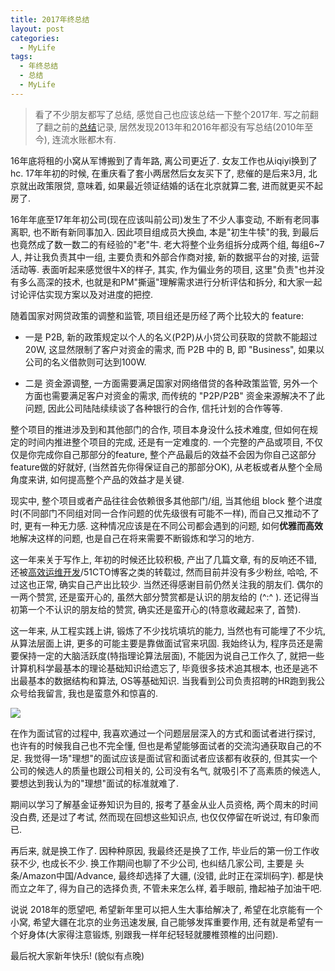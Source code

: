 ```yaml
---
title: 2017年终总结
layout: post
categories: 
  - MyLife 
tags: 
  - 年终总结
  - 总结
  - MyLife
---
```


> 看了不少朋友都写了总结, 感觉自己也应该总结一下整个2017年. 写之前翻了翻之前的[总结](https://www.tanglei.name/tags/%E6%80%BB%E7%BB%93/)记录, 居然发现2013年和2016年都没有写总结(2010年至今), 连流水账都木有.  

16年底将租的小窝从军博搬到了青年路, 离公司更近了. 女友工作也从iqiyi换到了hc. 17年年初的时候, 在重庆看了套小两居然后女友买下了, 悲催的是后来3月, 北京就出政策限贷, 意味着, 如果最近领证结婚的话在北京就算二套, 进而就更买不起房了. 

16年年底至17年年初公司(现在应该叫前公司)发生了不少人事变动, 不断有老同事离职, 也不断有新同事加入. 因此项目组成员大换血, 本是"初生牛犊"的我, 到最后也竟然成了数一数二的有经验的"老"牛.   老大将整个业务组拆分成两个组, 每组6~7人, 并让我负责其中一组, 主要负责和外部合作商对接, 新的数据平台的对接, 运营活动等. 表面听起来感觉很牛X的样子, 其实, 作为偏业务的项目, 这里"负责"也并没有多么高深的技术, 也就是和PM"撕逼"理解需求进行分析评估和拆分, 和大家一起讨论评估实现方案以及对进度的把控.  

随着国家对网贷政策的调整和监管, 项目组还是历经了两个比较大的 feature: 

- 一是 P2B, 新的政策规定以个人的名义(P2P)从小贷公司获取的贷款不能超过20W, 这显然限制了客户对资金的需求, 而 P2B 中的 B, 即 "Business", 如果以公司的名义借款则可达到100W. 

- 二是 资金源调整, 一方面需要满足国家对网络借贷的各种政策监管, 另外一个方面也需要满足客户对资金的需求, 而传统的 "P2P/P2B" 资金来源解决不了此问题, 因此公司陆陆续续谈了各种银行的合作, 信托计划的合作等等. 

整个项目的推进涉及到和其他部门的合作, 项目本身没什么技术难度, 但如何在规定的时间内推进整个项目的完成, 还是有一定难度的.  一个完整的产品或项目, 不仅仅是你完成你自己那部分的feature, 整个产品最后的效益不会因为你自己这部分feature做的好就好, (当然首先你得保证自己的那部分OK), 从老板或者从整个全局角度来讲, 如何提高整个产品的效益才是关键.

现实中, 整个项目或者产品往往会依赖很多其他部门/组, 当其他组 block 整个进度时(不同部门不同组对同一合作问题的优先级很有可能不一样), 而自己又推动不了时, 更有一种无力感. 这种情况应该是在不同公司都会遇到的问题, 如何**优雅而高效**地解决这样的问题, 也是自己在将来需要不断锻炼和学习的地方.  

这一年来关于写作上, 年初的时候还比较积极, 产出了几篇文章, 有的反响还不错, 还被[高效运维开发](https://mp.weixin.qq.com/s/Dp7UxDs5haScN7srVfSjBg)/51CTO博客之类的转载过, 然而目前并没有多少粉丝, 哈哈, 不过这也正常, 确实自己产出比较少. 当然还得感谢目前仍然关注我的朋友们. 偶尔的一两个赞赏, 还是蛮开心的, 虽然大部分赞赏都是认识的朋友给的 (^:^ ).  还记得当初第一个不认识的朋友给的赞赏, 确实还是蛮开心的(特意收藏起来了, 首赞). 

这一年来, 从工程实践上讲, 锻炼了不少找坑填坑的能力, 当然也有可能埋了不少坑, 从算法层面上讲, 更多的可能主要是靠做面试官来巩固. 我始终认为, 程序员还是需要保持一定的大脑活跃度(特指理论算法层面), 不能因为说自己工作久了, 就把一些计算机科学最基本的理论基础知识给遗忘了, 毕竟很多技术追其根本, 也还是逃不出最基本的数据结构和算法, OS等基础知识. 当我看到公司负责招聘的HR跑到我公众号给我留言, 我也是蛮意外和惊喜的. 

![](https://www.tanglei.name/resources/summary-of-year-2017/wechat-bonus-interviewer.jpeg)

在作为面试官的过程中, 我喜欢通过一个问题层层深入的方式和面试者进行探讨, 也许有的时候我自己也不完全懂, 但也是希望能够面试者的交流沟通获取自己的不足.  我觉得一场"理想"的面试应该是面试官和面试者应该都有收获的, 但其实一个公司的候选人的质量也跟公司相关的, 公司没有名气, 就吸引不了高素质的候选人, 要想达到我认为的"理想"面试的标准就难了. 

期间以学习了解基金证券知识为目的, 报考了基金从业人员资格, 两个周末的时间没白费, 还是过了考试, 然而现在回想这些知识点, 也仅仅停留在听说过, 有印象而已. 

再后来, 就是换工作了. 因种种原因, 我最终还是换了工作, 毕业后的第一份工作收获不少, 也成长不少. 换工作期间也聊了不少公司, 也纠结几家公司, 主要是 头条/Amazon中国/Advance, 最终却选择了大疆, (没错, 此时正在深圳码字). 都是快而立之年了, 得为自己的选择负责, 不管未来怎么样, 着手眼前, 撸起袖子加油干吧. 

说说 2018年的愿望吧, 希望新年里可以把人生大事给解决了, 希望在北京能有一个小窝, 希望大疆在北京的业务迅速发展, 自己能够发挥重要作用, 还有就是希望有一个好身体(大家得注意锻炼, 别跟我一样年纪轻轻就腰椎颈椎的出问题). 

最后祝大家新年快乐! (貌似有点晚)

 